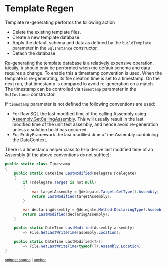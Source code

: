 <!--
GENERATED FILE - DO NOT EDIT
This file was generated by [MarkdownSnippets](https://github.com/SimonCropp/MarkdownSnippets).
Source File: /pages/mdsource/template-regen.source.md
To change this file edit the source file and then run MarkdownSnippets.
-->

# Template Regen

Template re-generating performs the following action

 * Delete the existing template files.
 * Create a new template database.
 * Apply the default schema and data as defined by the `buildTemplate` parameter in the `SqlInstance` constructor.
 * Detach the database

Re-generating the template database is a relatively expensive operation. Ideally, it should only be performed when the default schema and data requires a change. To enable this a timestamp convention is used. When the template is re-generating, its file creation time is set to a timestamp. On the next run, that timestamp is compared to avoid re-generation on a match. The timestamp can be controlled via `timestamp` parameter in the `SqlInstance` constructor.

If `timestamp` parameter is not defined the following conventions are used:

 * For Raw SQL the last modified time of the calling Assembly using [Assembly.GetCallingAssembly](https://docs.microsoft.com/en-us/dotnet/api/system.reflection.assembly.getcallingassembly). This will usually result in the last modified time of the unit test assembly, and hence avoid re-generation unless a solution build has occurred.
 * For EntityFramework the last modified time of the Assembly containing the DataContext.

There is a timestamp helper class to help derive last modified time of an Assembly (if the above conventions do not suffice):

<!-- snippet: Timestamp -->
<a id='snippet-Timestamp'></a>
```cs
public static class Timestamp
{
    public static DateTime LastModified(Delegate @delegate)
    {
        if (@delegate.Target is not null)
        {
            var targetAssembly = @delegate.Target.GetType().Assembly;
            return LastModified(targetAssembly);
        }

        var declaringAssembly = @delegate.Method.DeclaringType!.Assembly;
        return LastModified(declaringAssembly);
    }

    public static DateTime LastModified(Assembly assembly)
        => File.GetLastWriteTime(assembly.Location);

    public static DateTime LastModified<T>()
        => File.GetLastWriteTime(typeof(T).Assembly.Location);
}
```
<sup><a href='/src/LocalDb/Timestamp.cs#L6-L29' title='Snippet source file'>snippet source</a> | <a href='#snippet-Timestamp' title='Start of snippet'>anchor</a></sup>
<!-- endSnippet -->
